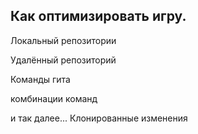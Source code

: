 ## Как оптимизировать игру.

Локальный репозитории

Удалённый репозиторий

Команды гита

комбинации команд

и так далее...
Клонированные изменения 